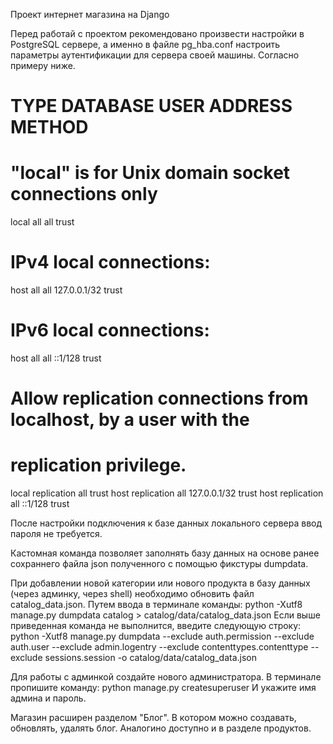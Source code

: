 Проект интернет магазина на Django

Перед работай с проектом рекомендовано произвести настройки в PostgreSQL сервере,
а именно в файле pg_hba.conf настроить параметры аутентификации для сервера своей
машины. Согласно примеру ниже.

# TYPE  DATABASE        USER            ADDRESS                 METHOD

# "local" is for Unix domain socket connections only
local   all             all                                     trust
# IPv4 local connections:
host    all             all             127.0.0.1/32            trust
# IPv6 local connections:
host    all             all             ::1/128                 trust
# Allow replication connections from localhost, by a user with the
# replication privilege.
local   replication     all                                     trust
host    replication     all             127.0.0.1/32            trust
host    replication     all             ::1/128                 trust

После настройки подключения к базе данных локального сервера ввод пароля не требуется.

Кастомная команда позволяет заполнять базу данных на основе ранее сохраннего файла json
полученного с помощью фикстуры dumpdata.

При добавлении новой категории или нового продукта в базу данных (через админку, через shell)
необходимо обновить файл catalog_data.json.
Путем ввода в терминале команды: python -Xutf8 manage.py dumpdata catalog > catalog/data/catalog_data.json
Если выше приведенная команда не выполнится, введите следующую строку:
python -Xutf8 manage.py dumpdata --exclude auth.permission --exclude auth.user --exclude admin.logentry
--exclude contenttypes.contenttype --exclude sessions.session -o catalog/data/catalog_data.json 

Для работы с админкой создайте нового администратора. В терминале пропишите команду: python manage.py createsuperuser
И укажите имя админа и пароль.

Магазин расширен разделом "Блог". В котором можно создавать, обновлять, удалять блог.
Аналогино доступно и в разделе продуктов.
